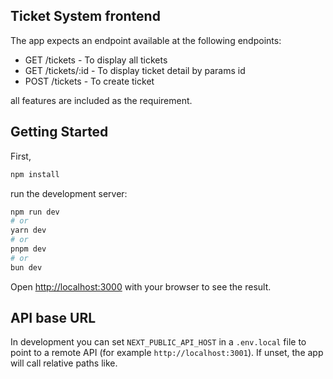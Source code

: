## Ticket System frontend
The app expects an endpoint available at the following endpoints:

- GET  /tickets - To display all tickets
- GET  /tickets/:id - To display ticket detail by params id
- POST /tickets - To create ticket

all features are included as the requirement.

## Getting Started

First,

```bash
npm install
```

run the development server:

```bash
npm run dev
# or
yarn dev
# or
pnpm dev
# or
bun dev
```

Open [http://localhost:3000](http://localhost:3000) with your browser to see the result.

## API base URL

In development you can set `NEXT_PUBLIC_API_HOST` in a `.env.local` file to point to a remote API (for example `http://localhost:3001`). If unset, the app will call relative paths like.
